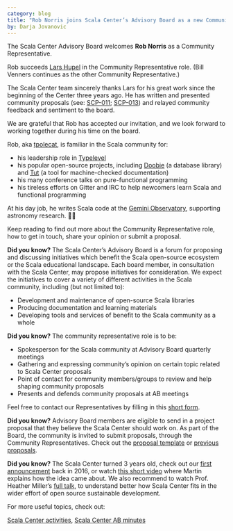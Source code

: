 ```yaml
---
category: blog
title: "Rob Norris joins Scala Center’s Advisory Board as a new Community Representative"
by: Darja Jovanovic
---
```


The Scala Center Advisory Board welcomes **Rob Norris** as a Community Representative.

Rob succeeds [Lars Hupel](https://lars.hupel.info) in the Community Representative role.  (Bill Venners continues as the other Community Representative.)

The Scala Center team sincerely thanks Lars for his great work since the beginning of the Center three years ago.  He has written and presented community proposals (see: [SCP-011](https://github.com/scalacenter/advisoryboard/blob/master/proposals/011-debugging-symbols.md); [SCP-013](https://github.com/scalacenter/advisoryboard/blob/master/proposals/013-sbt-migration.md)) and relayed community feedback and sentiment to the board.

We are grateful that Rob has accepted our invitation, and we look forward to working together during his time on the board.

Rob, aka [tpolecat](https://tpolecat.github.io/about.html), is familiar in the Scala community for:

* his leadership role in [Typelevel](https://typelevel.org/)
* his popular open-source projects, including [Doobie](https://github.com/tpolecat/doobie) (a database library) and [Tut](https://github.com/tpolecat/tut) (a tool for machine-checked documentation)
* his many conference talks on pure-functional programming
* his tireless efforts on Gitter and IRC to help newcomers learn Scala and functional programming

At his day job, he writes Scala code at the [Gemini Observatory](https://www.gemini.edu/), supporting astronomy research. 🔭✨

Keep reading to find out more about the Community Representative role, how to get in touch, share your opinion or submit a proposal.


**Did you know?** The Scala Center’s Advisory Board is a forum for proposing and discussing initiatives which benefit the Scala open-source ecosystem or the Scala educational landscape. Each board member, in consultation with the Scala Center, may propose initiatives for consideration.
We expect the initiatives to cover a variety of different activities in the Scala community, including (but not limited to):
- Development and maintenance of open-source Scala libraries
- Producing documentation and learning materials
- Developing tools and services of benefit to the Scala community as a whole

**Did you know?** The community representative role is to be:

- Spokesperson for the Scala community at Advisory Board quarterly meetings
- Gathering and expressing community’s opinion on certain topic related to Scala Center proposals
- Point of contact for community members/groups to review and help shaping community proposals
- Presents and defends community proposals at AB meetings

Feel free to contact our Representatives by filling in this [short form](https://docs.google.com/forms/d/e/1FAIpQLScvdmnFYJnHzT0n8WyDsN9TEfTIaA76ZdINDEjx0D3pR7OPBg/viewform?usp=sf_link).

**Did you know?** Advisory Board members are eligible to send in a project proposal that they believe the Scala Center should work on. As part of the Board, the community is invited to submit proposals, through the Community Representatives. Check out the [proposal template](https://github.com/scalacenter/advisoryboard/blob/master/templates/proposal.md) or [previous proposals](https://github.com/scalacenter/advisoryboard/tree/master/proposals).

**Did you know?** The Scala Center turned 3 years old, check out our [first announcement](https://www.scala-lang.org/blog/2016/03/14/announcing-the-scala-center.html) back in 2016, or watch [this short video](https://www.youtube.com/watch?v=RO8kDSJb-Gs) where Martin explains how the idea came about. We also recommend to watch Prof. Heather Miller’s [full talk](https://www.youtube.com/watch?v=KeEAXpLp6Dc), to understand better how Scala Center fits in the wider effort of open source sustainable development.


For more useful topics, check out:

[Scala Center activities](https://scala.epfl.ch/projects.html), [Scala Center AB minutes](https://scala.epfl.ch/minutes/2018/12/05/december-5-2018.html)
